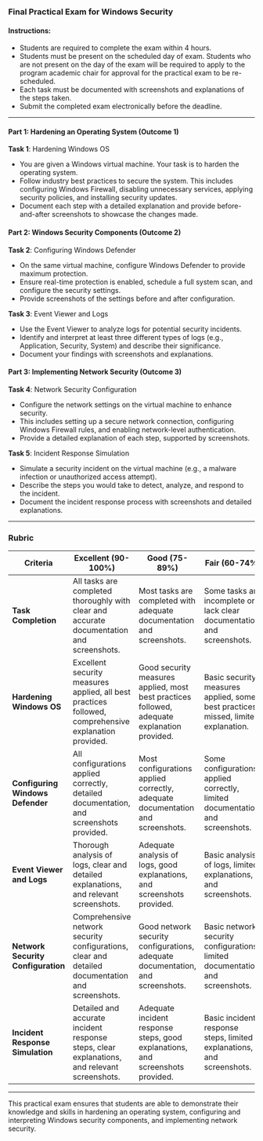 ### Final Practical Exam for Windows Security

#### Instructions:
- Students are required to complete the exam within 4 hours.
- Students must be present on the scheduled day of exam.  Students who are not present on the day of the exam will be required to apply to the program academic chair for approval for the practical exam to be re-scheduled.
- Each task must be documented with screenshots and explanations of the steps taken.
- Submit the completed exam electronically before the deadline.

---

#### Part 1: Hardening an Operating System (Outcome 1)

**Task 1**: Hardening Windows OS
- You are given a Windows virtual machine. Your task is to harden the operating system.
- Follow industry best practices to secure the system. This includes configuring Windows Firewall, disabling unnecessary services, applying security policies, and installing security updates.
- Document each step with a detailed explanation and provide before-and-after screenshots to showcase the changes made.

#### Part 2: Windows Security Components (Outcome 2)

**Task 2**: Configuring Windows Defender
- On the same virtual machine, configure Windows Defender to provide maximum protection.
- Ensure real-time protection is enabled, schedule a full system scan, and configure the security settings.
- Provide screenshots of the settings before and after configuration.

**Task 3**: Event Viewer and Logs
- Use the Event Viewer to analyze logs for potential security incidents.
- Identify and interpret at least three different types of logs (e.g., Application, Security, System) and describe their significance.
- Document your findings with screenshots and explanations.

#### Part 3: Implementing Network Security (Outcome 3)

**Task 4**: Network Security Configuration
- Configure the network settings on the virtual machine to enhance security.
- This includes setting up a secure network connection, configuring Windows Firewall rules, and enabling network-level authentication.
- Provide a detailed explanation of each step, supported by screenshots.

**Task 5**: Incident Response Simulation
- Simulate a security incident on the virtual machine (e.g., a malware infection or unauthorized access attempt).
- Describe the steps you would take to detect, analyze, and respond to the incident.
- Document the incident response process with screenshots and detailed explanations.

---

### Rubric

| Criteria                        | Excellent (90-100%)                                                                 | Good (75-89%)                                                               | Fair (60-74%)                                      | Poor (0-59%)                                  |
|---------------------------------|-------------------------------------------------------------------------------------|----------------------------------------------------------------------------|---------------------------------------------------|----------------------------------------------|
| **Task Completion**             | All tasks are completed thoroughly with clear and accurate documentation and screenshots. | Most tasks are completed with adequate documentation and screenshots. | Some tasks are incomplete or lack clear documentation and screenshots. | Tasks are incomplete and poorly documented. |
| **Hardening Windows OS**        | Excellent security measures applied, all best practices followed, comprehensive explanation provided. | Good security measures applied, most best practices followed, adequate explanation provided. | Basic security measures applied, some best practices missed, limited explanation. | Inadequate security measures, many best practices missed, poor explanation. |
| **Configuring Windows Defender**| All configurations applied correctly, detailed documentation, and screenshots provided. | Most configurations applied correctly, adequate documentation and screenshots. | Some configurations applied correctly, limited documentation, and screenshots. | Incorrect configurations, poor documentation, and screenshots. |
| **Event Viewer and Logs**       | Thorough analysis of logs, clear and detailed explanations, and relevant screenshots. | Adequate analysis of logs, good explanations, and screenshots provided. | Basic analysis of logs, limited explanations, and screenshots. | Poor analysis of logs, inadequate explanations, and screenshots. |
| **Network Security Configuration** | Comprehensive network security configurations, clear and detailed documentation and screenshots. | Good network security configurations, adequate documentation, and screenshots. | Basic network security configurations, limited documentation, and screenshots. | Inadequate network security configurations, poor documentation, and screenshots. |
| **Incident Response Simulation**| Detailed and accurate incident response steps, clear explanations, and relevant screenshots. | Adequate incident response steps, good explanations, and screenshots provided. | Basic incident response steps, limited explanations, and screenshots. | Poor incident response steps, inadequate explanations, and screenshots. |

---

This practical exam ensures that students are able to demonstrate their knowledge and skills in hardening an operating system, configuring and interpreting Windows security components, and implementing network security.